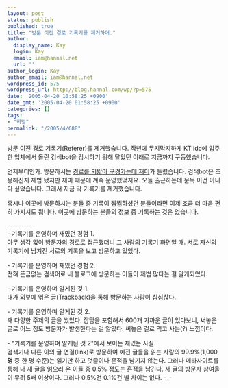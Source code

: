 ```yaml
---
layout: post
status: publish
published: true
title: "방문 이전 경로 기록기를 제거하며."
author:
  display_name: Kay
  login: Kay
  email: iam@hannal.net
  url: ''
author_login: Kay
author_email: iam@hannal.net
wordpress_id: 575
wordpress_url: http://blog.hannal.com/wp/?p=575
date: '2005-04-20 10:58:25 +0900'
date_gmt: '2005-04-20 01:58:25 +0900'
categories: []
tags:
- "희망"
permalink: "/2005/4/688"
---
```

<p>방문 이전 경로 기록기(Referer)를 제거했습니다. 작년에 무지막지하게 KT idc에 입주한 업체에서 돌린 검색bot을 감시하기 위해 달았던 이래로 지금까지 구동했습니다.</p>
<p>언제부터인가. 방문하시는 <a href="http://blog.hannal.com/index.php?pl=566">경로를 되밟아 구경가는데 재미</a>가 들렸습니다. 검색bot은 조용해진지 제법 됐지만 재미 때문에 계속 운영했었지요. 오늘 출근하는데 문득 이건 아니다 싶었습니다. 그래서 지금 막 기록기를 제거했습니다.</p>
<p>혹시나 이곳에 방문하시는 분들 중 기록이 찝찝하셨던 분들이라면 이제 조금 더 마음 편히 가지셔도 됩니다. 이곳에 방문하는 분들의 정보 중 기록하는 것은 없습니다.</p>
<p>----------<br />
- 기록기를 운영하며 재밌던 경험 1.<br />
아무 생각 없이 방문자의 경로로 접근했더니 그 사람의 기록기 화면일 때. 서로 자신의 기록기에 남겨진 서로의 기록을 보고 방문하고 있었다.</p>
<p>- 기록기를 운영하며 재밌던 경험 2.<br />
전혀 뜬금없는 검색어로 내 블로그에 방문하는 이들이 제법 많다는 걸 알게되었다.</p>
<p>- 기록기를 운영하며 알게된 것 1.<br />
내가 외부에 엮은 글(Trackback)을 통해 방문하는 사람이 심심찮다.</p>
<p>- 기록기를 운영하며 알게된 것 2.<br />
꽤 다양한 주제의 글을 썼었다. 잡담을 포함해서 600개 가까운 글이 있다보니, 써놓은 글로 어느 정도 방문자가 발생한다는 걸 알았다. 써놓은 걸로 먹고 사는(?) 느낌이다.</p>
<p>- "기록기를 운영하며 알게된 것 2"에서 보이는 재밌는 사실.<br />
검색기나 다른 이의 글 연결(link)로 방문하여 예전 글들을 읽는 사람의 99.9%(1,000<b>명</b> 중 한 명 수준)는 읽기만 하고 덧글이나 흔적을 남기지 않는다. 그러나 메타사이트를 통해 내 새 글을 읽으러 온 이들 중 0.5% 정도는 흔적을 남긴다. 새 글의 방문자 참여율이 무려 5배 이상이다. 그러나 0.5%건 0.1%건 별 차이는 없다. -_-</p>
